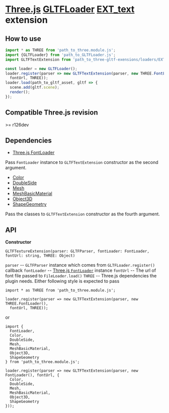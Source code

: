 # [Three.js](https://threejs.org) [GLTFLoader](https://threejs.org/docs/#examples/en/loaders/GLTFLoader) [EXT_text](https://github.com/takahirox/EXT_text) extension

## How to use

```javascript
import * as THREE from 'path_to_three.module.js';
import {GLTFLoader} from 'path_to_GLTFLoader.js';
import GLTFTextExtension from 'path_to_three-gltf-exensions/loaders/EXT_text/EXT_text.js';

const loader = new GLTFLoader();
loader.register(parser => new GLTFTextExtension(parser, new THREE.FontLoader(),
  fontUrl, THREE));
loader.load(path_to_gltf_asset, gltf => {
  scene.add(gltf.scene);
  render();
});
```

## Compatible Three.js revision

&gt;= r126dev

## Dependencies

- [Three.js FontLoader](https://threejs.org/docs/#api/en/loaders/FontLoader)

Pass `FontLoader` instance to `GLTFTextExtension` constructor as the second argument.

- [Color](https://threejs.org/docs/#api/en/math/Color)
- [DoubleSide](https://threejs.org/docs/#api/en/materials/Material.side)
- [Mesh](https://threejs.org/docs/#api/en/objects/Mesh)
- [MeshBasicMaterial](https://threejs.org/docs/#api/en/materials/MeshBasicMaterial)
- [Object3D](https://threejs.org/docs/#api/en/core/Object3D)
- [ShapeGeometry](https://threejs.org/docs/#api/en/geometries/ShapeGeometry)

Pass the classes to `GLTFTextExtension` constructor as the fourth argument.

## API

**Constructor**

`GLTFTextureExtension(parser: GLTFParser, fontLoader: FontLoader, fontUrl: string, THREE: Object)`

`parser` -- `GLTFParser` instance which comes from `GLTFLoader.register()` callback
`fontLoader` -- [Three.js `FontLoader`](https://threejs.org/docs/#api/en/loaders/FontLoader) instance
`fontUrl` -- The url of font file passed to `FileLoader.load()`
`THREE` -- Three.js dependencies the plugin needs. Either following style is expected to pass

```
import * as THREE from 'path_to_three.module.js';

loader.register(parser => new GLTFTextExtension(parser, new THREE.FontLoader(),
  fontUrl, THREE));
```

or

```
import {
  FontLoader,
  Color,
  DoubleSide,
  Mesh,
  MeshBasicMaterial,
  Object3D,
  ShapeGeometry
} from 'path_to_three.module.js';

loader.register(parser => new GLTFTextExtension(parser, new FontLoader(), fontUrl, {
  Color,
  DoubleSide,
  Mesh,
  MeshBasicMaterial,
  Object3D,
  ShapeGeometry
}));
```
